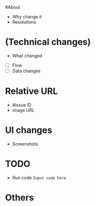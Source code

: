 #About

* Why change it
* Resolutions


# (Technical changes)

* What changed
- [ ] Flow
- [ ] Data changes

# Relative URL

* #issue ID
* image URL

# UI changes

* Screenshots

# TODO

* Run code
```Input code here```

# Others
